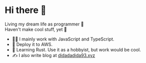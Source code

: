 # Hi there 👋

Living my dream life as programmer 🙌  
Haven't make cool stuff, yet 🤙

* 🧑‍💻 I mainly work with JavaScript and TypeScript.
* 🚀 Deploy it to AWS.
* 📖 Learning Rust. Use it as a hobbyist, but work would be cool.
* ✍️ I also write blog at [didadadida93.xyz]

<!-- links -->
[didadadida93.xyz]: https://didadadida93.xyz/ "didadadida93"
